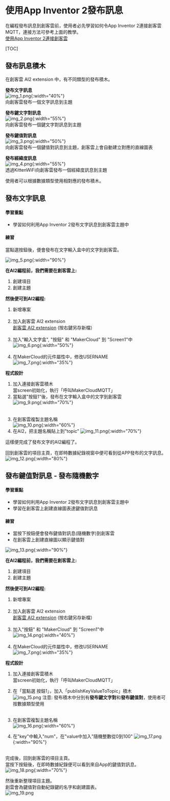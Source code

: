 # 使用App Inventor 2發布訊息
在編程發布訊息到創客雲前，使用者必先學習如何令App Inventor 2連接創客雲MQTT，連接方法可參考上面的教學。  
[使用App Inventor 2連接創客雲](../../ch4_connect/ai2/connect_ai2.md)

[TOC]

## 發布訊息積木
在創客雲 AI2 extension 中，有不同類型的發布積木。

**發布文字訊息**  
![img_1.png](img/img_1.png){:width="40%"}  
向創客雲發布一個文字訊息到主題

**發布鍵文字對訊息**  
![img_2.png](img/img_2.png){:width="55%"}  
向創客雲發布一個鍵文字對訊息到主題

**發布鍵值對訊息**  
![img_3.png](img/img_3.png){:width="50%"}  
向創客雲發布一個鍵值對訊息到主題，創客雲上會自動建立對應的直線圖表

**發布經緯度訊息**  
![img_4.png](img/img_4.png){:width="55%"}  
透過KittenWiFi向創客雲發布一個經緯度訊息到主題

使用者可以根據數據類型使用相對應的發布積木。

## 發布文字訊息
#### 學習重點
- 學習如何利用App Inventor 2發布文字訊息到創客雲主題中

#### 練習
當點選按鈕後，便會發布在文字輸入盒中的文字到創客雲。

![img_5.png](img/img_5.png){:width="90%"}

**在AI2編程前，我們需要在創客雲上:**

1. 創建項目
2. 創建主題

**然後便可到AI2編程:**

1. 新增專案
</br></br>
2. 加入創客雲 AI2 extension  
   [創客雲 AI2 extension](../../ch4_connect/ai2/extension/scale.MakerCloud.aix) (按右鍵另存新檔）
</br></br>
3. 加入"輸入文字盒", "按鈕" 和 "MakerCloud" 到 "Screen1"中  
   ![img_6.png](img/img_6.png){:width="50%"}
</br></br>
4. 在MakerCloud的元件屬性中，修改USERNAME  
   ![img_7.png](img/img_7.png){:width="35%"}

**程式設計**

1. 加入連接創客雲積木  
   當screen初始化，執行「呼叫MakerCloudMQTT」
2. 當點選"按鈕1"後，發布在文字輸入盒中的文字到創客雲  
   ![img_9.png](img/img_9.png){:width="70%"}  
</br></br>
3. 在創客雲複製主題名稱  
   ![img_10.png](img/img_10.png){:width="60%"}
4. 在AI2，把主題名稱貼上到"topic"
   ![img_11.png](img/img_11.png){:width="70%"}

這樣便完成了發布文字的AI2編程了。

回到創客雲的項目主頁，在即時數據紀錄視窗中便可看到從APP發布的文字訊息。
![img_12.png](img/img_12.png){:width="80%"}

## 發布鍵值對訊息 - 發布隨機數字
#### 學習重點
- 學習如何利用App Inventor 2發布文字訊息到創客雲主題中
- 學習在創客雲上創建直線圖表達鍵值對訊息

#### 練習
- 當按下按鈕便會發布鍵值對訊息(隨機數字)到創客雲
- 在創客雲上創建直線圖以顯示鍵值對

![img_13.png](img/img_13.png){:width="90%"}

**在AI2編程前，我們需要在創客雲上:**

1. 創建項目
2. 創建主題

**然後便可到AI2編程:**

1. 新增專案
</br></br>
2. 加入創客雲 AI2 extension  
   [創客雲 AI2 extension](../../ch4_connect/ai2/extension/scale.MakerCloud.aix) (按右鍵另存新檔）
</br></br>
3. 加入"按鈕" 和 "MakerCloud" 到 "Screen1"中  
![img_14.png](img/img_14.png){:width="40%"}
</br></br>
4. 在MakerCloud的元件屬性中，修改USERNAME  
   ![img_7.png](img/img_7.png){:width="35%"}

**程式設計**

1. 加入連接創客雲積木  
   當screen初始化，執行「呼叫MakerCloudMQTT」
2. 在「當點選 按鈕1」，加入「publishKeyValueToTopic」積木  
   ![img_15.png](img/img_15.png)
   注意: 發布積木中分別有**發布鍵文字對**和**發布鍵值對**，使用者可按數據類型使用
    </br></br>
3. 在創客雲複製主題名稱  
   ![img_16.png](img/img_16.png){:width="60%"}

4. 在"key"中輸入"num"，在"value中加入"隨機整數從0到100"
   ![img_17.png](img/img_17.png){:width="90%"}
</br></br>

完成後，回到創客雲的項目主頁。  
當按下按鈕後，在即時數據紀錄便可以看到來自App的鍵值對訊息。  
![img_18.png](img/img_18.png){:width="70%"}

然後重新整理項目主題。  
創雲會為鍵值對自動紀錄鍵的名字和創建圖表。  
![img_19.png](img/img_19.png)


